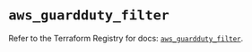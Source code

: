 # `aws_guardduty_filter`

Refer to the Terraform Registry for docs: [`aws_guardduty_filter`](https://registry.terraform.io/providers/hashicorp/aws/6.6.0/docs/resources/guardduty_filter).
